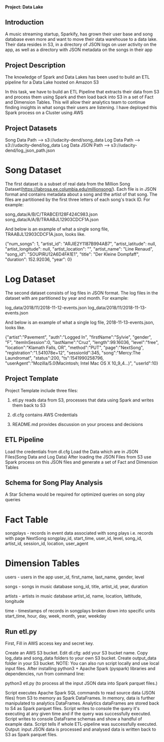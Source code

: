 #### Project: Data Lake

## Introduction

A music streaming startup, Sparkify, has grown their user base and song database even more and want to move their data warehouse to a data lake. Their data resides in S3, in a directory of JSON logs on user activity on the app, as well as a directory with JSON metadata on the songs in their app

## Project Description
    
The knowledge of Spark and Data Lakes has been used to build an ETL pipeline for a Data Lake hosted on Amazon S3

In this task, we have to build an ETL Pipeline that extracts their data from S3 and process them using Spark and then load back into S3 in a set of Fact and Dimension Tables. This will allow their analytics team to continue finding insights in what songs their users are listening. I have deployed this Spark process on a Cluster using AWS

## Project Datasets

Song Data Path --> s3://udacity-dend/song_data 
Log Data Path --> s3://udacity-dend/log_data 
Log Data JSON Path --> s3://udacity-dend/log_json_path.json

# Song Dataset

The first dataset is a subset of real data from the Million Song Dataset(https://labrosa.ee.columbia.edu/millionsong/). Each file is in JSON format and contains metadata about a song and the artist of that song. The files are partitioned by the first three letters of each song's track ID. For example:

song_data/A/B/C/TRABCEI128F424C983.json song_data/A/A/B/TRAABJL12903CDCF1A.json

And below is an example of what a single song file, TRAABJL12903CDCF1A.json, looks like.

{"num_songs": 1, "artist_id": "ARJIE2Y1187B994AB7", "artist_latitude": null, "artist_longitude": null, "artist_location": "", "artist_name": "Line Renaud", "song_id": "SOUPIRU12A6D4FA1E1", "title": "Der Kleine Dompfaff", "duration": 152.92036, "year": 0}

# Log Dataset

The second dataset consists of log files in JSON format. The log files in the dataset with are partitioned by year and month. For example:

log_data/2018/11/2018-11-12-events.json log_data/2018/11/2018-11-13-events.json

And below is an example of what a single log file, 2018-11-13-events.json, looks like.

{"artist":"Pavement", "auth":"Logged In", "firstName":"Sylvie", "gender", "F", "itemInSession":0, "lastName":"Cruz", "length":99.16036, "level":"free", "location":"Klamath Falls, OR", "method":"PUT", "page":"NextSong", "registration":"1.541078e+12", "sessionId":345, "song":"Mercy:The Laundromat", "status":200, "ts":1541990258796, "userAgent":"Mozilla/5.0(Macintosh; Intel Mac OS X 10_9_4...)", "userId":10}

## Project Template

Project Template include three files:

1. etl.py reads data from S3, processes that data using Spark and writes them back to S3

2. dl.cfg contains AWS Credentials

3. README.md provides discussion on your process and decisions

## ETL Pipeline

Load the credentials from dl.cfg
Load the Data which are in JSON Files(Song Data and Log Data)
After loading the JSON Files from S3 use Spark process on this JSON files and generate a set of Fact and Dimension Tables


## Schema for Song Play Analysis

A Star Schema would be required for optimized queries on song play queries

# Fact Table

songplays - records in event data associated with song plays i.e. records with page NextSong songplay_id, start_time, user_id, level, song_id, artist_id, session_id, location, user_agent

# Dimension Tables

users - users in the app user_id, first_name, last_name, gender, level

songs - songs in music database song_id, title, artist_id, year, duration

artists - artists in music database artist_id, name, location, lattitude, longitude

time - timestamps of records in songplays broken down into specific units start_time, hour, day, week, month, year, weekday


## Run etl.py 

First, Fill in AWS access key and secret key.

Create an AWS S3 bucket.
Edit dl.cfg: add your S3 bucket name.
Copy log_data and song_data folders to your own S3 bucket.
Create output_data folder in your S3 bucket.
NOTE: You can also run script locally and use local input files. 
After installing python3 + Apache Spark (pyspark) libraries and dependencies, run from command line:

python3 etl.py (to process all the input JSON data into Spark parquet files.)


Script executes Apache Spark SQL commands to read source data (JSON files) from S3 to memory as Spark DataFrames.
In memory, data is further manipulated to analytics DataFrames.
Analytics dataFrames are stored back to S4 as Spark parquet files.
Script writes to console the query it's executing at any given time and if the query was successfully executed.
Script writes to console DataFrame schemas and show a handful of example data.
Script tells if whole ETL-pipeline was successfully executed.
Output: input JSON data is processed and analysed data is written back to S3 as Spark parquet files.
